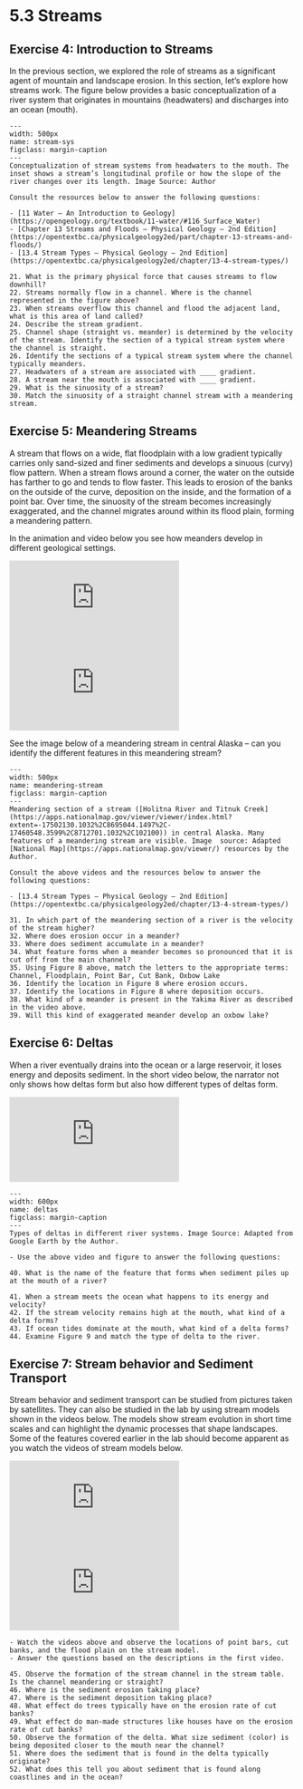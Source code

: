 # 5.3 Streams

## Exercise 4: Introduction to Streams

In the previous section, we explored the role of streams as a significant agent of mountain and landscape erosion. In this section, let’s explore how streams work. The figure below provides a basic conceptualization of a river system that originates in mountains (headwaters) and discharges into an ocean (mouth).

```{figure} assets/Stream-System.png
---
width: 500px
name: stream-sys
figclass: margin-caption
---
Conceptualization of stream systems from headwaters to the mouth. The inset shows a stream’s longitudinal profile or how the slope of the river changes over its length. Image Source: Author
```


```{admonition} Stream Systems
Consult the resources below to answer the following questions:

- [11 Water – An Introduction to Geology](https://opengeology.org/textbook/11-water/#116_Surface_Water)
- [Chapter 13 Streams and Floods – Physical Geology – 2nd Edition](https://opentextbc.ca/physicalgeology2ed/part/chapter-13-streams-and-floods/)
- [13.4 Stream Types – Physical Geology – 2nd Edition](https://opentextbc.ca/physicalgeology2ed/chapter/13-4-stream-types/)

21. What is the primary physical force that causes streams to flow downhill?
22. Streams normally flow in a channel. Where is the channel represented in the figure above?
23. When streams overflow this channel and flood the adjacent land, what is this area of land called?
24. Describe the stream gradient.
25. Channel shape (straight vs. meander) is determined by the velocity of the stream. Identify the section of a typical stream system where the channel is straight.
26. Identify the sections of a typical stream system where the channel typically meanders.
27. Headwaters of a stream are associated with ____ gradient.
28. A stream near the mouth is associated with ____ gradient.
29. What is the sinuosity of a stream?
30. Match the sinuosity of a straight channel stream with a meandering stream.
```

## Exercise 5:  Meandering Streams

A stream that flows on a wide, flat floodplain with a low gradient typically carries only sand-sized and finer sediments and develops a sinuous (curvy) flow pattern. When a stream flows around a corner, the water on the outside has farther to go and tends to flow faster. This leads to erosion of the banks on the outside of the curve, deposition on the inside, and the formation of a point bar. Over time, the sinuosity of the stream becomes increasingly exaggerated, and the channel migrates around within its flood plain, forming a meandering pattern.

In the animation and video below you see how meanders develop in different geological settings.


<div class="container">
<iframe src="https://www.youtube.com/embed/8a3r-cG8Wic"
frameborder="0" allowfullscreen class="video"></iframe>
</div>

<div class="container">
<iframe src="https://www.youtube.com/embed/STgbHFvUMlE"
frameborder="0" allowfullscreen class="video"></iframe>
</div>


See the image below of a meandering stream in central Alaska – can you identify the different features in this meandering stream?

```{figure} assets/Meandering-Stream.png
---
width: 500px
name: meandering-stream
figclass: margin-caption
---
Meandering section of a stream ([Holitna River and Titnuk Creek](https://apps.nationalmap.gov/viewer/viewer/index.html?extent=-17502130.1032%2C8695044.1497%2C-17460548.3599%2C8712701.1032%2C102100)) in central Alaska. Many features of a meandering stream are visible. Image  source: Adapted [National Map](https://apps.nationalmap.gov/viewer/) resources by the Author. 
```


```{admonition} Meandering Streams
Consult the above videos and the resources below to answer the following questions:

- [13.4 Stream Types – Physical Geology – 2nd Edition](https://opentextbc.ca/physicalgeology2ed/chapter/13-4-stream-types/)

31. In which part of the meandering section of a river is the velocity of the stream higher?
32. Where does erosion occur in a meander?
33. Where does sediment accumulate in a meander?
34. What feature forms when a meander becomes so pronounced that it is cut off from the main channel?
35. Using Figure 8 above, match the letters to the appropriate terms: Channel, Floodplain, Point Bar, Cut Bank, Oxbow Lake
36. Identify the location in Figure 8 where erosion occurs.
37. Identify the locations in Figure 8 where deposition occurs.
38. What kind of a meander is present in the Yakima River as described in the video above.
39. Will this kind of exaggerated meander develop an oxbow lake?
```

## Exercise 6: Deltas

When a river eventually drains into the ocean or a large reservoir, it loses energy and deposits sediment. In the short video below, the narrator not only shows how deltas form but also how different types of deltas form.

<div class="container">
<iframe src="https://www.youtube.com/embed/87uodj2bQtg"
frameborder="0" allowfullscreen class="video"></iframe>
</div>

```{figure} assets/RiverDeltas.png
---
width: 600px
name: deltas
figclass: margin-caption
---
Types of deltas in different river systems. Image Source: Adapted from Google Earth by the Author.
```

```{admonition} Deltas
- Use the above video and figure to answer the following questions:

40. What is the name of the feature that forms when sediment piles up at the mouth of a river?

41. When a stream meets the ocean what happens to its energy and velocity?
42. If the stream velocity remains high at the mouth, what kind of a delta forms?
43. If ocean tides dominate at the mouth, what kind of a delta forms?
44. Examine Figure 9 and match the type of delta to the river.
```

## Exercise 7: Stream behavior and Sediment Transport

Stream behavior and sediment transport can be studied from pictures taken by satellites. They can also be studied in the lab by using stream models shown in the videos below. The models show stream evolution in short time scales and can highlight the dynamic processes that shape landscapes. Some of the features covered earlier in the lab should become apparent as you watch the videos of stream models below.

<div class="container">
<iframe src="https://www.youtube.com/embed/gzZpZxI_F4A"
frameborder="0" allowfullscreen class="video"></iframe>
</div>

<div class="container">
<iframe src="https://www.youtube.com/embed/mzoPBKTt64Q"
frameborder="0" allowfullscreen class="video"></iframe>
</div>

```{admonition} Stream Behavior and Sediment Transport
- Watch the videos above and observe the locations of point bars, cut banks, and the flood plain on the stream model.
- Answer the questions based on the descriptions in the first video.

45. Observe the formation of the stream channel in the stream table. Is the channel meandering or straight?
46. Where is the sediment erosion taking place?
47. Where is the sediment deposition taking place?
48. What effect do trees typically have on the erosion rate of cut banks?
49. What effect do man-made structures like houses have on the erosion rate of cut banks?
50. Observe the formation of the delta. What size sediment (color) is being deposited closer to the mouth near the channel?
51. Where does the sediment that is found in the delta typically originate?
52. What does this tell you about sediment that is found along coastlines and in the ocean?
```